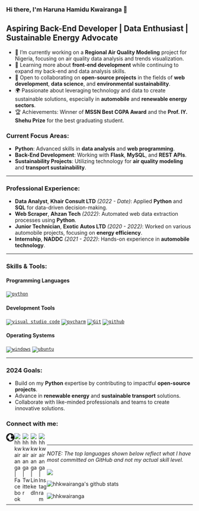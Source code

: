 ### Hi there, I'm Haruna Hamidu Kwairanga 👋

## Aspiring Back-End Developer | Data Enthusiast | Sustainable Energy Advocate

- 🔭 I’m currently working on a **Regional Air Quality Modeling** project for Nigeria, focusing on air quality data analysis and trends visualization.
- 🌱 Learning more about **front-end development** while continuing to expand my back-end and data analysis skills.
- 👯 Open to collaborating on **open-source projects** in the fields of **web development**, **data science**, and **environmental sustainability**.
- 🌍 Passionate about leveraging technology and data to create sustainable solutions, especially in **automobile** and **renewable energy sectors**.
- 🏆 Achievements: Winner of **MSSN Best CGPA Award** and the **Prof. IY. Shehu Prize** for the best graduating student.

### Current Focus Areas:
- **Python**: Advanced skills in **data analysis** and **web programming**.
- **Back-End Development**: Working with **Flask**, **MySQL**, and **REST APIs**.
- **Sustainability Projects**: Utilizing technology for **air quality modeling** and **transport sustainability**.

---

### Professional Experience:
- **Data Analyst**, **Khair Consult LTD** *(2022 - Date)*: Applied **Python** and **SQL** for data-driven decision-making.
- **Web Scraper**, **Ahzan Tech** *(2022)*: Automated web data extraction processes using **Python**.
- **Junior Technician**, **Exotic Autos LTD** *(2020 - 2022)*: Worked on various automobile projects, focusing on **energy efficiency**.
- **Internship**, **NADDC** *(2021 - 2022)*: Hands-on experience in **automobile technology**.

---

### Skills & Tools:

#### Programming Languages
[<code><img alt="python" width="26px" src="https://img.icons8.com/color/240/000000/python.png" /></code>](https://www.python.org/)

#### Development Tools
[<code><img alt="visual studio code" width="26px" src="https://img.icons8.com/fluent/240/000000/visual-studio-code-2019.png" /></code>](https://code.visualstudio.com/)
[<code><img alt="pycharm" width="26px" src="https://img.icons8.com/color/240/000000/pycharm.png" /></code>](https://www.jetbrains.com/pycharm/)
[<code><img alt="Git" width="26px" src="https://img.icons8.com/color/240/000000/git.png" /></code>](https://git-scm.com/)
[<code><img alt="github" width="26px" src="https://img.icons8.com/ios-glyphs/240/000000/github.png" /></code>](https://github.com/)

#### Operating Systems
[<code><img alt="windows" width="26px" src="https://img.icons8.com/color/240/000000/windows-10.png" /></code>](https://www.microsoft.com/en-us/windows)
[<code><img alt="ubuntu" width="26px" src="https://img.icons8.com/color/96/000000/ubuntu--v1.png" /></code>](https://ubuntu.com/)

---

### 2024 Goals:
- Build on my **Python** expertise by contributing to impactful **open-source projects**.
- Advance in **renewable energy** and **sustainable transport** solutions.
- Collaborate with like-minded professionals and teams to create innovative solutions.

### Connect with me:

[<img align="left" alt="hhkwairanga" width="22px" src="https://raw.githubusercontent.com/iconic/open-iconic/master/svg/globe.svg" />][website]
[<img align="left" alt="hhkwairanga | Facebook" width="22px" src="https://cdn.jsdelivr.net/npm/simple-icons@3.4.0/icons/facebook.svg" />][facebook]
[<img align="left" alt="hhkwairanga | Twitter" width="22px" src="https://cdn.jsdelivr.net/npm/simple-icons@v3/icons/twitter.svg" />][twitter]
[<img align="left" alt="hhkwairanga | LinkedIn" width="22px" src="https://cdn.jsdelivr.net/npm/simple-icons@v3/icons/linkedin.svg" />][linkedin]
[<img align="left" alt="hhkwairanga | Instagram" width="22px" src="https://cdn.jsdelivr.net/npm/simple-icons@v3/icons/instagram.svg" />][instagram]

<br/>

---

_NOTE: The top languages shown below reflect what I have most committed on GitHub and not my actual skill level._

<p><img align="center" src="https://github-readme-stats.vercel.app/api/top-langs/?username=hhkwairanga&layout=compact&theme=dark&hide_border=false" /></p>
<p><img align="center" src="https://github-readme-stats.vercel.app/api?username=hhkwairanga&show_icons=true&include_all_commits=true&count_private=true&layout=compact&theme=dark&hide_border=false&border_radius=2&hide=contribs" alt="hhkwairanga's github stats" /></p>
<p><img align="center" src="https://github-readme-streak-stats.herokuapp.com/?user=hhkwairanga&theme=dark" alt="hhkwairanga" /></p>

---

[website]: https://hhkwairanga.github.io
[twitter]: https://twitter.com/hhkwairanga99
[facebook]: https://www.facebook.com/haruna.kwairanga
[instagram]: https://www.instagram.com/hhkwairanga99
[linkedin]: https://www.linkedin.com/in/hhkwairanga
